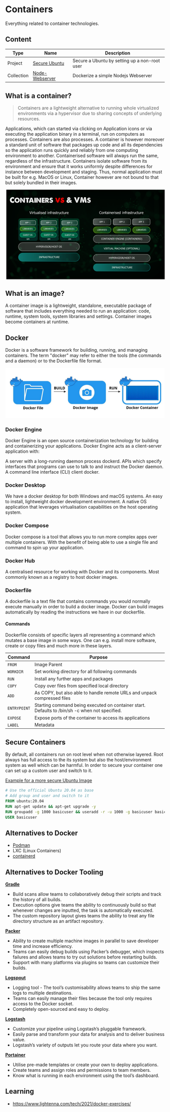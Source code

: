 # Containers

Everything related to container technologies.

## Content

| Type       | Name                                       | Description                                   |
|------------|--------------------------------------------|-----------------------------------------------|
| Project    | [Secure Ubuntu](security/Dockerfile)       | Secure a Ubuntu by setting up a non-root user |
| Collection | [Node-Webserver](node-webserver/README.md) | Dockerize a simple Nodejs Webserver           |

## What is a container?

> Containers are a lightweight alternative to running whole virtualized environments via a hypervisor due to sharing concepts of underlying resources.

Applications, which can started via clicking on Application icons or via executing the application binary in a terminal,
run on computers as processes. Containers are also processes. A container is however moreover a standard unit of
software that packages up code and all its dependencies so the application runs quickly and reliably from one computing
environment to another. Containerised software will always run the same, regardless of the infrastructure. Containers
isolate software from its environment and ensure that it works uniformly despite differences for instance between
development and staging. Thus, normal application must be built for e.g. MacOS or Linux, Container however are not bound
to that but solely bundled in their images.

![Container VS VM](./containervsvm.png)

## What is an image?

A container image is a lightweight, standalone, executable package of software that includes everything needed to run an
application: code, runtime, system tools, system libraries and settings. Container images become containers at runtime.

## Docker

Docker is a software framework for building, running, and managing containers. The term "docker" may refer to either the
tools (the commands and a daemon) or to the Dockerfile file format.

![Docker Build Process](./docker.png)

### Docker Engine

Docker Engine is an open source containerization technology for building and containerizing your applications. Docker
Engine acts as a client-server application with:

A server with a long-running daemon process dockerd. APIs which specify interfaces that programs can use to talk to and
instruct the Docker daemon. A command line interface (CLI) client docker.

### Docker Desktop

We have a docker desktop for both Windows and macOS systems. An easy to install, lightweight docker development
environment. A native OS application that leverages virtualisation capabilities on the host operating system.

### Docker Compose

Docker compose is a tool that allows you to run more complex apps over multiple containers. With the benefit of being
able to use a single file and command to spin up your application.

### Docker Hub

A centralised resource for working with Docker and its components. Most commonly known as a registry to host docker
images.

### Dockerfile

A dockerfile is a text file that contains commands you would normally execute manually in order to build a docker image.
Docker can build images automatically by reading the instructions we have in our dockerfile.

#### Commands

Dockerfile consists of specific layers all representing a command which mutates a base image in some ways. One can e.g.
install more software, create or copy files and much more in these layers.

| Command      | Purpose                                                                                        |
|--------------|------------------------------------------------------------------------------------------------|
| `FROM`       | Image Parent                                                                                   |
| `WORKDIR`    | Set working directory for all following commands                                               |
| `RUN`        | Install any further apps and packages                                                          |
| `COPY`       | Copy over files from specified local directory                                                 |
| `ADD`        | As COPY, but also able to handle remote URLs and unpack compressed files                       |
| `ENTRYPOINT` | Starting command being executed on container start. Defaults to /bin/sh -c when not specified. |
| `EXPOSE`     | Expose ports of the container to access its applications                                       |
| `LABEL`      | Metadata                                                                                       |

## Secure Containers

By default, all containers run on root level when not otherwise layered. Root always has full access to the its system
but also the host/environment system as well which can be harmful. In order to secure your container one can set up a
custom user and switch to it.

[Example for a more secure Ubuntu Image](security/Dockerfile)

````Dockerfile
# Use the official Ubuntu 20.04 as base
# Add group and user and switch to it
FROM ubuntu:20.04
RUN apt-get update && apt-get upgrade -y
RUN groupadd -g 1000 basicuser && useradd -r -u 1000 -g basicuser basicuser
USER basicuser
````

## Alternatives to Docker

- [Podman](https://podman.io/)
- LXC (Linux Containers)
- [containerd](https://containerd.io/)

## Alternatives to Docker Tooling

[**Gradle**](https://gradle.org/)

- Build scans allow teams to collaboratively debug their scripts and track the history of all builds.
- Execution options give teams the ability to continuously build so that whenever changes are inputted, the task is
  automatically executed.
- The custom repository layout gives teams the ability to treat any file directory structure as an artifact repository.

[**Packer**](https://packer.io/)

- Ability to create multiple machine images in parallel to save developer time and increase efficiency.
- Teams can easily debug builds using Packer’s debugger, which inspects failures and allows teams to try out solutions
  before restarting builds.
- Support with many platforms via plugins so teams can customize their builds.

[**Logspout**](https://github.com/gliderlabs/logspout)

- Logging tool - The tool’s customisability allows teams to ship the same logs to multiple destinations.
- Teams can easily manage their files because the tool only requires access to the Docker socket.
- Completely open-sourced and easy to deploy.

[**Logstash**](https://www.elastic.co/products/logstash)

- Customize your pipeline using Logstash’s pluggable framework.
- Easily parse and transform your data for analysis and to deliver business value.
- Logstash’s variety of outputs let you route your data where you want.

[**Portainer**](https://www.portainer.io/)

- Utilise pre-made templates or create your own to deploy applications.
- Create teams and assign roles and permissions to team members.
- Know what is running in each environment using the tool’s dashboard.

## Learning

- https://www.lightenna.com/tech/2021/docker-exercises/
